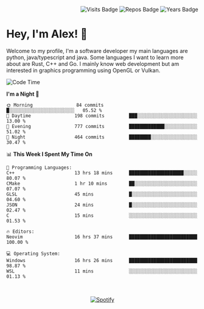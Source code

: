 <p align="right">
  <img src="https://badges.pufler.dev/visits/Alextibtab/Alextibtab" alt="Visits Badge">
  <img src="https://badges.pufler.dev/repos/Alextibtab/" alt="Repos Badge">
  <img src="https://badges.pufler.dev/years/Alextibtab/" alt="Years Badge">
</p>

<h1 align="left">Hey, I'm Alex! 💽 </h1>

Welcome to my profile, I'm a software developer my main languages are python, java/typescript and java. Some languages I want to learn more about are Rust, C++ and Go. I mainly know web development but am interested in graphics programming using OpenGL or Vulkan.

<!--START_SECTION:waka-->
![Code Time](http://img.shields.io/badge/Code%20Time-46%20hrs%2028%20mins-blue)

**I'm a Night 🦉** 

```text
🌞 Morning                84 commits          █░░░░░░░░░░░░░░░░░░░░░░░░   05.52 % 
🌆 Daytime                198 commits         ███░░░░░░░░░░░░░░░░░░░░░░   13.00 % 
🌃 Evening                777 commits         █████████████░░░░░░░░░░░░   51.02 % 
🌙 Night                  464 commits         ████████░░░░░░░░░░░░░░░░░   30.47 % 
```


📊 **This Week I Spent My Time On** 

```text
💬 Programming Languages: 
C++                      13 hrs 18 mins      ████████████████████░░░░░   80.07 % 
CMake                    1 hr 10 mins        ██░░░░░░░░░░░░░░░░░░░░░░░   07.07 % 
GLSL                     45 mins             █░░░░░░░░░░░░░░░░░░░░░░░░   04.60 % 
JSON                     24 mins             █░░░░░░░░░░░░░░░░░░░░░░░░   02.47 % 
C                        15 mins             ░░░░░░░░░░░░░░░░░░░░░░░░░   01.53 % 

🔥 Editors: 
Neovim                   16 hrs 37 mins      █████████████████████████   100.00 % 

💻 Operating System: 
Windows                  16 hrs 26 mins      █████████████████████████   98.87 % 
WSL                      11 mins             ░░░░░░░░░░░░░░░░░░░░░░░░░   01.13 % 
```


<!--END_SECTION:waka-->
&nbsp;<div align="center">
  [![Spotify](https://spotify-now-playing-wine-six.vercel.app/api/spotify?border_color=ffffff)](https://open.spotify.com/user/pmo1v2ejnt42kgp5jar5drtag)
</div>

